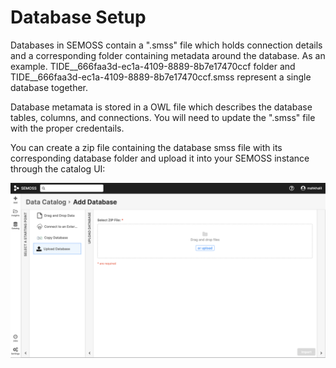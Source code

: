 # Database Setup

Databases in SEMOSS contain a ".smss" file which holds connection details and a corresponding folder containing metadata around the database. As an example. TIDE__666faa3d-ec1a-4109-8889-8b7e17470ccf folder and TIDE__666faa3d-ec1a-4109-8889-8b7e17470ccf.smss represent a single database together.

Database metamata is stored in a OWL file which describes the database tables, columns, and connections.
You will need to update the ".smss" file with the proper credentails. 

You can create a zip file containing the database smss file with its corresponding database folder and upload it into your SEMOSS instance through the catalog UI:

![Alt text](../img/database-upload.png?raw=true "SEMOSS Catalog UI")
